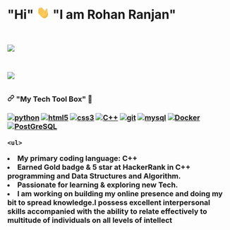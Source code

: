 
<h1>
"Hi"
<img src="https://raw.githubusercontent.com/ABSphreak/ABSphreak/master/gifs/Hi.gif" width="30px" style="max-width: 100%;"> 
"I am Rohan Ranjan"
<h1/>
  
  <a href="https://twitter.com/RohanR0626" rel="nofollow"><img height="30" src="https://camo.githubusercontent.com/e1c2fd3bcd4ed13889ed78d1e814261a7cfbc79ae826198b7813850b15a8d956/68747470733a2f2f696d672e736869656c64732e696f2f62616467652f747769747465722d2532333144413146322e7376673f267374796c653d666f722d7468652d6261646765266c6f676f3d74776974746572266c6f676f436f6c6f723d7768697465" data-canonical-src="https://img.shields.io/badge/twitter-%231DA1F2.svg?&amp;style=for-the-badge&amp;logo=twitter&amp;logoColor=white" style="max-width: 100%;"></a>

  
  <a href="https://www.linkedin.com/in/rohanranjan501/" rel="nofollow"><img height="30" src="https://camo.githubusercontent.com/015fef11ef07fffa4a54e3b3bcef5dd7b93f0add902973a4abf83fca80bb0bbc/68747470733a2f2f696d672e736869656c64732e696f2f62616467652f6c696e6b6564696e2d626c75652e7376673f267374796c653d666f722d7468652d6261646765266c6f676f3d6c696e6b6564696e266c6f676f436f6c6f723d7768697465" data-canonical-src="https://img.shields.io/badge/linkedin-blue.svg?&amp;style=for-the-badge&amp;logo=linkedin&amp;logoColor=white" style="max-width: 100%;"></a>
  
  <h3>
    <a id="user-content-my-tech-toolbox-" class="anchor" aria-hidden="true" href="#my-tech-toolbox-"><svg class="octicon octicon-link" viewBox="0 0 16 16" version="1.1" width="16" height="16" aria-hidden="true"><path fill-rule="evenodd" d="M7.775 3.275a.75.75 0 001.06 1.06l1.25-1.25a2 2 0 112.83 2.83l-2.5 2.5a2 2 0 01-2.83 0 .75.75 0 00-1.06 1.06 3.5 3.5 0 004.95 0l2.5-2.5a3.5 3.5 0 00-4.95-4.95l-1.25 1.25zm-4.69 9.64a2 2 0 010-2.83l2.5-2.5a2 2 0 012.83 0 .75.75 0 001.06-1.06 3.5 3.5 0 00-4.95 0l-2.5 2.5a3.5 3.5 0 004.95 4.95l1.25-1.25a.75.75 0 00-1.06-1.06l-1.25 1.25a2 2 0 01-2.83 0z"></path></svg></a>
    "My Tech Tool Box"
    <g-emoji class="g-emoji" alias="toolbox" fallback-src="https://github.githubassets.com/images/icons/emoji/unicode/1f9f0.png">🧰</g-emoji>
  <h3/>
    
 <p>   
<a target="_blank" rel="noopener noreferrer" href="https://camo.githubusercontent.com/8189f2ee1a17bae39d5d80aac35701add11c79eacc3a84eaf4971d63998e87a0/68747470733a2f2f63646e332e69636f6e66696e6465722e636f6d2f646174612f69636f6e732f6c6f676f732d616e642d6272616e64732d61646f62652f3531322f3236375f507974686f6e2d3531322e706e67"><img src="https://camo.githubusercontent.com/8189f2ee1a17bae39d5d80aac35701add11c79eacc3a84eaf4971d63998e87a0/68747470733a2f2f63646e332e69636f6e66696e6465722e636f6d2f646174612f69636f6e732f6c6f676f732d616e642d6272616e64732d61646f62652f3531322f3236375f507974686f6e2d3531322e706e67" alt="python" width="40" height="40" data-canonical-src="https://cdn3.iconfinder.com/data/icons/logos-and-brands-adobe/512/267_Python-512.png" style="max-width: 100%;"></a> 
<a target="_blank" rel="noopener noreferrer" href="https://camo.githubusercontent.com/309bd1d3bd253dff456421a439882e5189b95a839120f0555d7172ff277e99c3/68747470733a2f2f75706c6f61642e77696b696d656469612e6f72672f77696b6970656469612f636f6d6d6f6e732f7468756d622f362f36312f48544d4c355f6c6f676f5f616e645f776f72646d61726b2e7376672f35313270782d48544d4c355f6c6f676f5f616e645f776f72646d61726b2e7376672e706e67"><img src="https://camo.githubusercontent.com/309bd1d3bd253dff456421a439882e5189b95a839120f0555d7172ff277e99c3/68747470733a2f2f75706c6f61642e77696b696d656469612e6f72672f77696b6970656469612f636f6d6d6f6e732f7468756d622f362f36312f48544d4c355f6c6f676f5f616e645f776f72646d61726b2e7376672f35313270782d48544d4c355f6c6f676f5f616e645f776f72646d61726b2e7376672e706e67" alt="html5" height="40" data-canonical-src="https://upload.wikimedia.org/wikipedia/commons/thumb/6/61/HTML5_logo_and_wordmark.svg/512px-HTML5_logo_and_wordmark.svg.png" style="max-width: 100%;"></a> 
<a target="_blank" rel="noopener noreferrer" href="https://camo.githubusercontent.com/cf001d2a684fad204e899dab911627fbe9180dbaf26f89c432f438a375e88e6a/68747470733a2f2f75706c6f61642e77696b696d656469612e6f72672f77696b6970656469612f636f6d6d6f6e732f7468756d622f642f64352f435353335f6c6f676f5f616e645f776f72646d61726b2e7376672f3132303070782d435353335f6c6f676f5f616e645f776f72646d61726b2e7376672e706e67"><img src="https://camo.githubusercontent.com/cf001d2a684fad204e899dab911627fbe9180dbaf26f89c432f438a375e88e6a/68747470733a2f2f75706c6f61642e77696b696d656469612e6f72672f77696b6970656469612f636f6d6d6f6e732f7468756d622f642f64352f435353335f6c6f676f5f616e645f776f72646d61726b2e7376672f3132303070782d435353335f6c6f676f5f616e645f776f72646d61726b2e7376672e706e67" alt="css3" height="40" data-canonical-src="https://upload.wikimedia.org/wikipedia/commons/thumb/d/d5/CSS3_logo_and_wordmark.svg/1200px-CSS3_logo_and_wordmark.svg.png" style="max-width: 100%;"></a> 
<a target="_blank" rel="noopener noreferrer" href="https://camo.githubusercontent.com/cef09deda48b3152d276209ee6333394e0f4c92991fcc7867f30a646c22a48f9/68747470733a2f2f692e70696e696d672e636f6d2f6f726967696e616c732f39392f66382f38372f39396638383738333363343735343438373233643363396163313663313739622e706e67"><img src="https://camo.githubusercontent.com/cef09deda48b3152d276209ee6333394e0f4c92991fcc7867f30a646c22a48f9/68747470733a2f2f692e70696e696d672e636f6d2f6f726967696e616c732f39392f66382f38372f39396638383738333363343735343438373233643363396163313663313739622e706e67" alt="C++" width="40" height="40" data-canonical-src="https://i.pinimg.com/originals/99/f8/87/99f887833c475448723d3c9ac16c179b.png" style="max-width: 100%;"></a> 
<a target="_blank" rel="noopener noreferrer" href="https://camo.githubusercontent.com/fbfcb9e3dc648adc93bef37c718db16c52f617ad055a26de6dc3c21865c3321d/68747470733a2f2f7777772e766563746f726c6f676f2e7a6f6e652f6c6f676f732f6769742d73636d2f6769742d73636d2d69636f6e2e737667"><img src="https://camo.githubusercontent.com/fbfcb9e3dc648adc93bef37c718db16c52f617ad055a26de6dc3c21865c3321d/68747470733a2f2f7777772e766563746f726c6f676f2e7a6f6e652f6c6f676f732f6769742d73636d2f6769742d73636d2d69636f6e2e737667" alt="git" width="40" height="40" data-canonical-src="https://www.vectorlogo.zone/logos/git-scm/git-scm-icon.svg" style="max-width: 100%;"></a> 
<a target="_blank" rel="noopener noreferrer" href="https://camo.githubusercontent.com/60c3beb42b5ddada6f66b6a6ae5f50a84aaacd769407d81c94434f82949d6103/68747470733a2f2f692e70696e696d672e636f6d2f6f726967696e616c732f35302f66312f35382f35306631353832613935626461633130663163336661323935633862393437622e706e67"><img src="https://camo.githubusercontent.com/60c3beb42b5ddada6f66b6a6ae5f50a84aaacd769407d81c94434f82949d6103/68747470733a2f2f692e70696e696d672e636f6d2f6f726967696e616c732f35302f66312f35382f35306631353832613935626461633130663163336661323935633862393437622e706e67" alt="mysql" width="40" height="40" data-canonical-src="https://i.pinimg.com/originals/50/f1/58/50f1582a95bdac10f1c3fa295c8b947b.png" style="max-width: 100%;"></a>
<a target="_blank" rel="noopener noreferrer" href="https://camo.githubusercontent.com/930fe0d3b58632547ba94527b3c822f4696574e0c0f0530812d65037393b7003/68747470733a2f2f63646e332e69636f6e66696e6465722e636f6d2f646174612f69636f6e732f6c6f676f732d616e642d6272616e64732d61646f62652f3531322f39375f446f636b65722d3531322e706e67"><img src="https://camo.githubusercontent.com/930fe0d3b58632547ba94527b3c822f4696574e0c0f0530812d65037393b7003/68747470733a2f2f63646e332e69636f6e66696e6465722e636f6d2f646174612f69636f6e732f6c6f676f732d616e642d6272616e64732d61646f62652f3531322f39375f446f636b65722d3531322e706e67" alt="Docker" width="40" height="40" data-canonical-src="https://cdn3.iconfinder.com/data/icons/logos-and-brands-adobe/512/97_Docker-512.png" style="max-width: 100%;"></a>
<a target="_blank" rel="noopener noreferrer" href="https://camo.githubusercontent.com/dc28aca23d813c31cfdda2682f527f08b9cfc482fc8e11f30f3911ba15736034/68747470733a2f2f75706c6f61642e77696b696d656469612e6f72672f77696b6970656469612f636f6d6d6f6e732f322f32392f506f737467726573716c5f656c657068616e742e737667"><img src="https://camo.githubusercontent.com/dc28aca23d813c31cfdda2682f527f08b9cfc482fc8e11f30f3911ba15736034/68747470733a2f2f75706c6f61642e77696b696d656469612e6f72672f77696b6970656469612f636f6d6d6f6e732f322f32392f506f737467726573716c5f656c657068616e742e737667" alt="PostGreSQL" width="40" height="40" data-canonical-src="https://upload.wikimedia.org/wikipedia/commons/2/29/Postgresql_elephant.svg" style="max-width: 100%;"></a>
</p>
    
    
    
    
    <ul>
<li>My primary coding language: C++</li>
<li>Earned Gold badge &amp; 5 star at HackerRank in C++ programming and Data Structures and Algorithm.</li>
<li>Passionate for learning &amp; exploring new Tech.  </li>
<li>I am working on building my online presence and doing my bit to spread knowledge.I possess excellent interpersonal skills accompanied with the ability to relate effectively to multitude of individuals on all levels of intellect</li>


</ul>
    
    
    
    
    
